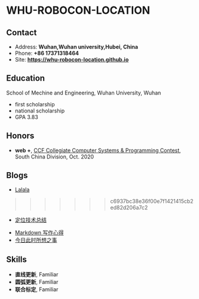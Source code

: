 <!--
 * @Author: your name
 * @Date: 2021-01-22 09:32:52
 * @LastEditTime: 2021-01-24 14:50:53
 * @LastEditors: Please set LastEditors
 * @Description: In User Settings Edit
 * @FilePath: \undefinedc:\Users\Nancy\Desktop\jekyll-theme-diary-master\README.md
-->
# WHU-ROBOCON-LOCATION

<!-- .slide -->

## Contact

- Address: **Wuhan,Wuhan university,Hubei, China**
- Phone: **+86 17371318464**
- Site: **<https://whu-robocon-location.github.io>**

<!-- .slide -->

## Education

<!-- .slide vertical=true -->

School of Mechine and Engineering, Wuhan University, Wuhan

  - first scholarship
  - national scholarship
  - GPA 3.83

<!-- .slide -->

## Honors

<!-- .slide vertical=true -->

- **web +**, [CCF Collegiate Computer Systems & Programming Contest](https://wu-kan.cn/_posts/2020-10-17-2020-CCF-CCSP%E7%AB%9E%E8%B5%9B-%E5%90%AB%E5%88%86%E8%B5%9B%E5%8C%BA%E7%AB%9E%E8%B5%9B/), South China Division, Oct. 2020

<!-- .slide -->

## Blogs
- [Lalala](/_posts/2021-01-22-whu-location.md)
>>>>>>> c6937bc38e36f00e7f1421415cb2ed82d206a7c2
- [定位技术总结](https://wu-kan.cn/_posts/2019-01-18-%E5%9F%BA%E4%BA%8EJekyll%E6%90%AD%E5%BB%BA%E4%B8%AA%E4%BA%BA%E5%8D%9A%E5%AE%A2/)

<!-- .slide vertical=true -->

- [Markdown 写作心得](https://wu-kan.cn/_posts/2020-01-18-Markdown%E5%86%99%E4%BD%9C%E5%BF%83%E5%BE%97/)
- [今日此时所想之事](https://wu-kan.cn/_posts/2020-01-24-%E4%BB%8A%E6%97%A5%E6%AD%A4%E6%97%B6%E6%89%80%E6%83%B3%E4%B9%8B%E4%BA%8B/)


<!-- .slide -->

## Skills

<!-- .slide vertical=true -->
 
  - **直线更新**, Familiar
  - **圆弧更新**, Familiar
  - **联合标定**, Familiar


